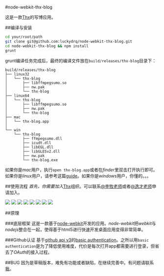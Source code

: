 #node-webkit-thx-blog

这是一款[Thx](https://github.com/thx)的写博应用。

##编译与安装
```sh
cd your/root/path
git clone git@github.com:luckydrq/node-webkit-thx-blog.git
cd node-webkit-thx-blog && npm install
grunt
```
grunt编译任务完成后，最终的编译文件放在```build/releases/thx-blog```目录下：
```
build/releases/thx-blog
├── linux32
│   └── thx-blog
│       ├── libffmpegsumo.so
│       ├── nw.pak
│       └── thx-blog
├── linux64
│   └── thx-blog
│       ├── libffmpegsumo.so
│       ├── nw.pak
│       └── thx-blog
├── mac
│   └── thx-blog.app
│
└── win
    └── thx-blog
        ├── ffmpegsumo.dll
        ├── icudt.dll
        ├── libEGL.dll
        ├── libGLESv2.dll
        ├── nw.pak
        └── thx-blog.exe
```

如果你是*mac*用户，执行```open thx-blog.app```或者在*finder*里双击打开执行即可。如果你是*linux*用户，请参考这篇[guide](https://github.com/rogerwang/node-webkit/wiki/How-to-run-apps)。如果你是*windows*用户，你懂的。。。

##使用流程
*首先，你需要加入*[Thx](https://github.com/thx)组织。可以联系[@李牧老师](https://github.com/limu)或者[@逸才老师](https://github.com/dotnil)申请加入。

<img src="http://luckydrq.github.io/node-webkit-thx-blog/figures/1.png" />
<img src="http://luckydrq.github.io/node-webkit-thx-blog/figures/2.png" />
<img src="http://luckydrq.github.io/node-webkit-thx-blog/figures/3.png" />
<img src="http://luckydrq.github.io/node-webkit-thx-blog/figures/4.png" />
<img src="http://luckydrq.github.io/node-webkit-thx-blog/figures/5.png" />
<img src="http://luckydrq.github.io/node-webkit-thx-blog/figures/6.png" />
<img src="http://luckydrq.github.io/node-webkit-thx-blog/figures/7.png" />
<img src="http://luckydrq.github.io/node-webkit-thx-blog/figures/8.png" />

##原理

###底层框架
这是一款基于[node-webkit](https://github.com/rogerwang/node-webkit)开发的应用。*node-webkit*把*webkit*与*nodejs*整合在一起，使得基于html5进行快速开发桌面应用变得非常简单。

###Github认证
基于[github api v3](http://developer.github.com/v3/)的[basic authentication](http://developer.github.com/v3/#authentication)。之所以用```basic authentication```是为了降低使用难度，代价是每次打开app都需要进行登录，但省去了*OAuth*的接入过程。

##BUG
因为是草稿版本，难免有功能或者缺陷，在继续完善中。有问题请联系[我](https://github.com/luckydrq)。



